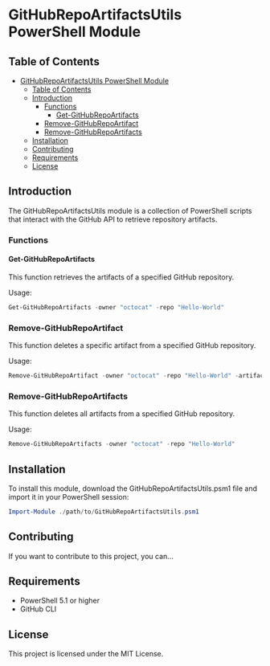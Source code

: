 # GitHubRepoArtifactsUtils PowerShell Module

## Table of Contents

- [GitHubRepoArtifactsUtils PowerShell Module](#githubrepoartifactsutils-powershell-module)
  - [Table of Contents](#table-of-contents)
  - [Introduction](#introduction)
    - [Functions](#functions)
      - [Get-GitHubRepoArtifacts](#get-githubrepoartifacts)
    - [Remove-GitHubRepoArtifact](#remove-githubrepoartifact)
    - [Remove-GitHubRepoArtifacts](#remove-githubrepoartifacts)
  - [Installation](#installation)
  - [Contributing](#contributing)
  - [Requirements](#requirements)
  - [License](#license)

## Introduction

The GitHubRepoArtifactsUtils module is a collection of PowerShell scripts that interact with the GitHub API to retrieve repository artifacts.

### Functions

#### Get-GitHubRepoArtifacts

This function retrieves the artifacts of a specified GitHub repository.

Usage:

```powershell
Get-GitHubRepoArtifacts -owner "octocat" -repo "Hello-World"
```

### Remove-GitHubRepoArtifact

This function deletes a specific artifact from a specified GitHub repository.

Usage:

```powershell
Remove-GitHubRepoArtifact -owner "octocat" -repo "Hello-World" -artifactId 123456
```

### Remove-GitHubRepoArtifacts

This function deletes all artifacts from a specified GitHub repository.

Usage:

```powershell
Remove-GitHubRepoArtifacts -owner "octocat" -repo "Hello-World"
```

## Installation

To install this module, download the GitHubRepoArtifactsUtils.psm1 file and import it in your PowerShell session:

```powershell
Import-Module ./path/to/GitHubRepoArtifactsUtils.psm1
```

## Contributing

If you want to contribute to this project, you can...

## Requirements

- PowerShell 5.1 or higher
- GitHub CLI

## License

This project is licensed under the MIT License.
